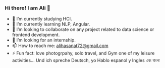 ### Hi there! I am Ali 👋

- 🔭 I’m currently studying HCI.
- 🌱 I’m currently learning NLP, Angular.
- 👯 I’m looking to collaborate on any project related to data science or frontend development.
- 🤔 I’m looking for an internship.
- 📫 How to reach me: alihasanat72@gmail.com
- ⚡ Fun fact: love photogrpahy, solo travel, and Gym one of my leisure activities... Und ich spreche Deutsch, yo Hablo espanol y Ingles এবং বাংলা 


<!--
**hasanat72/hasanat72** is a ✨ _special_ ✨ repository because its `README.md` (this file) appears on your GitHub profile.

Here are some ideas to get you started:

- 🔭 I’m currently studying HCI...
- 🌱 I’m currently learning NLP, Angular...
- 👯 I’m looking to collaborate on any project related to data science or frontend development...
- 🤔 I’m looking for an internship...
- 💬 Ask me about ...
- 📫 How to reach me: send me a message...
- ⚡ Fun fact: love photogrpahy, solo travel, and Gym one of my leisure activities... Und ich spreche Deutsch, yo Hablo espanol y Ingles এবং বাংলা   
-->
